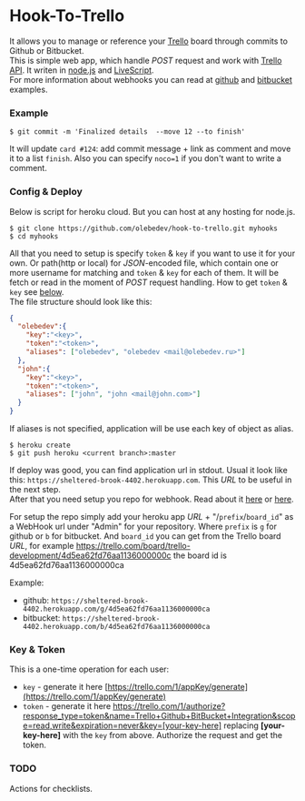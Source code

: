 # Hook-To-Trello

It allows you to manage or reference your [Trello](https://trello.com) board through commits to Github or Bitbucket.  
This is simple web app, which handle _POST_ request and work with [Trello API](https://trello.com/docs/api). It writen in [node.js](http://nodejs.org) and [LiveScript](http://livescript.net).  
For more information about webhooks you can read at [github](https://help.github.com/articles/post-receive-hooks) and [bitbucket](https://confluence.atlassian.com/display/BITBUCKET/POST+Service+Management) examples.

### Example

```
$ git commit -m 'Finalized details  --move 12 --to finish'
```

It will update `card #124`: add commit message + link as comment and move it to a list `finish`. Also you can specify `noco=1` if you don't want to write a comment.

### Config & Deploy

Below is script for heroku cloud. But you can host at any hosting for node.js.  

```
$ git clone https://github.com/olebedev/hook-to-trello.git myhooks
$ cd myhooks
```

All that you need to setup is specify `token` & `key` if you want to use it for your own. Or path(http or local) for _JSON_-encoded file, which contain one or more username for matching and `token` & `key` for each of them. It will be fetch or read in the moment of _POST_ request handling. How to get `token` & `key` see [below](#key--token).   
The file structure should look like this:


```json
{
  "olebedev":{
    "key":"<key>",
    "token":"<token>",
    "aliases": ["olebedev", "olebedev <mail@olebedev.ru>"]
  },
  "john":{
    "key":"<key>",
    "token":"<token>",
    "aliases": ["john", "john <mail@john.com>"]
  }
}
```
If aliases is not specified, application will be use each key of object as alias. 


```
$ heroku create
$ git push heroku <current branch>:master
```
If deploy was good, you can find application url in stdout. Usual it look like this: `https://sheltered-brook-4402.herokuapp.com`. This _URL_ to be useful in the next step.  
After that you need setup you repo for webhook. Read about it [here](https://help.github.com/articles/post-receive-hooks) or [here](https://confluence.atlassian.com/display/BITBUCKET/POST+Service+Management).  

For setup the repo simply add your heroku app _URL_ + "/`prefix`/`board_id`" as a WebHook url under "Admin" for your repository. Where `prefix` is `g` for github or `b` for bitbucket. And `board_id` you can get from the Trello board _URL_, for example https://trello.com/board/trello-development/4d5ea62fd76aa1136000000c the board id is 4d5ea62fd76aa1136000000ca  

Example:  
  * github: `https://sheltered-brook-4402.herokuapp.com/g/4d5ea62fd76aa1136000000ca`
  * bitbucket: `https://sheltered-brook-4402.herokuapp.com/b/4d5ea62fd76aa1136000000ca`

### Key & Token 

This is a one-time operation for each user:  
  - `key` - generate it here [https://trello.com/1/appKey/generate](https://trello.com/1/appKey/generate)
  - `token` - generate it here https://trello.com/1/authorize?response_type=token&name=Trello+Github+BitBucket+Integration&scope=read,write&expiration=never&key=[your-key-here] replacing __[your-key-here]__ with the `key` from above. Authorize the request and get the token.


### TODO

Actions for checklists.